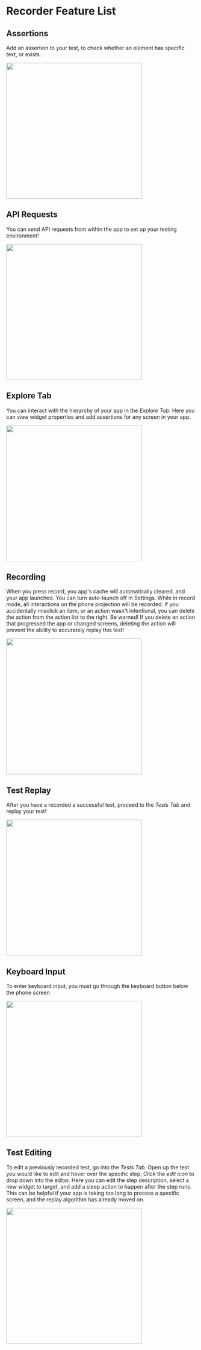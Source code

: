 # Recorder Feature List

## Assertions

Add an assertion to your test, to check whether an element has specific text, or exists.

<img src="../android/assertion.gif" height="360px" />

## API Requests

You can send API requests from within the app to set up your testing environment!

<img src="../android/api_request.gif" height="360px" />

## Explore Tab

You can interact with the hierarchy of your app in the *Explore Tab*. Here you can view widget properties and add assertions for any screen in your app.

<img src="../android/explore.gif" height="360px" />

## Recording

When you press record, you app's cache will automatically cleared, and your app launched. You can turn auto-launch off in Settings. While in record mode, all interactions on the phone projection will be recorded. If you accidentally misclick an item, or an action wasn't intentional, you can delete the action from the action list to the right. Be warned! If you delete an action that progressed the app or changed screens, deleting the action will prevent the ability to accurately replay this test!

<img src="../android/record.gif" height="360px" />

## Test Replay

After you have a recorded a successful test, proceed to the *Tests Tab* and replay your test!

<img src="../android/replay.gif" height="360px" />

## Keyboard Input

To enter keyboard input, you must go through the keyboard button below the phone screen

<img src="../android/keyboard.gif" height="360px" />

## Test Editing

To edit a previously recorded test, go into the *Tests Tab*. Open up the test you would like to edit and hover over the specific step. Click the *edit icon* to drop down into the editor.  Here you can edit the step description, select a new widget to target, and add a sleep action to happen after the step runs. This can be helpful if your app is taking too long to process a specific screen, and the replay algorithm has already moved on.

<img src="../android/editing.gif" height="360px" />
